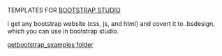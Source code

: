TEMPLATES FOR [BOOTSTRAP STUDIO](https://bootstrapstudio.io/)

I get any bootstrap website (css, js, and html) and covert it to .bsdesign, which you can use in bootstrap studio.

[getbootstrap_examples folder](https://getbootstrap.com/docs/4.0/examples/)
